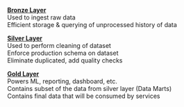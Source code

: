 **<u>Bronze Layer</u>**  
Used to ingest raw data  
Efficient storage & querying of unprocessed history of data

**<u>Silver Layer</u>**  
Used to perform cleaning of dataset  
Enforce production schema on dataset  
Eliminate duplicated, add quality checks

**<u>Gold Layer</u>**  
Powers ML, reporting, dashboard, etc.  
Contains subset of the data from silver layer (Data Marts)  
Contains final data that will be consumed by services
